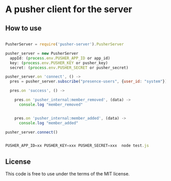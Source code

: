# A pusher client for the server

## How to use

```javascript

PusherServer = require('pusher-server').PusherServer

pusher_server = new PusherServer
  appId: (process.env.PUSHER_APP_ID or app_id)
  key: (process.env.PUSHER_KEY or pusher_key)
  secret: (process.env.PUSHER_SECRET or pusher_secret)

pusher_server.on 'connect', () ->
  pres = pusher_server.subscribe("presence-users", {user_id: "system"})

  pres.on 'success', () ->

    pres.on 'pusher_internal:member_removed', (data) ->
      console.log "member_removed"


    pres.on 'pusher_internal:member_added', (data) ->
      console.log "member_added"

pusher_server.connect()

```

```javascript

PUSHER_APP_ID=xx PUSHER_KEY=xxx PUSHER_SECRET=xxx  node test.js

```

## License

This code is free to use under the terms of the MIT license.
